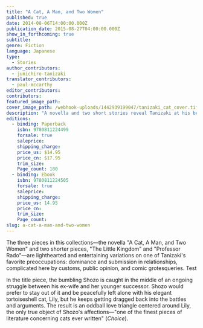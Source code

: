 ```yaml
---
title: "A Cat, A Man, and Two Women"
published: true
date: 2014-08-06T14:00:00.000Z
publication_date: 2015-08-27T04:00:00.000Z
show_in_forthcoming: true
subtitle:
genre: Fiction
language: Japanese
type:
  - Stories
author_contributors:
  - junichiro-tanizaki
translator_contributors:
  - paul-mccarthy
editor_contributors:
contributors:
featured_image_path:
cover_image_path: /webhook-uploads/1442939199047/tanizaki_cat_cover.tiff
description: "A novella and two short stories reveal Tanizaki at his best and most bizarre "
editions:
  - binding: Paperback
    isbn: 9780811224499
    forsale: true
    saleprice:
    shipping_charge:
    price_us: $14.95
    price_cn: $17.95
    trim_size:
    Page_count: 180
  - binding: Ebook
    isbn: 9780811224505
    forsale: true
    saleprice:
    shipping_charge:
    price_us: 14.95
    price_cn:
    trim_size:
    Page_count:
slug: a-cat-a-man-and-two-women
---
```


The three pieces in this collections—the novella "A Cat, A Man, and Two Women" and two shorter pieces, "The Little Kingdom" and "Professor Rado"—are lighthearted and entertaining variations on one of Tanizaki's favorite preoccupations: dominance and submission in relationships, complicated here by customs, public opinion, and comic grotesqueries. Test

In the title piece, the bumbling Shozo is caught in the middle of an ongoing struggle between his ex-wife and her younger successor. Shozo would prefer to stay out of it and be peacefully left alone with his elegant tortoiseshell cat, Lily, but he keeps getting dragged back into the battles and arguments. The result is an oddball love triangle centered around Lily, the only true object of Shozo's affections—"one of the finest pieces of literature concerning cats ever written" (_Choice_).

